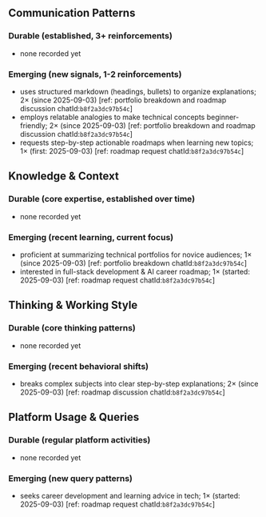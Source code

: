 ## Communication Patterns
### Durable (established, 3+ reinforcements)
- none recorded yet

### Emerging (new signals, 1-2 reinforcements)
- uses structured markdown (headings, bullets) to organize explanations; 2× (since 2025-09-03) [ref: portfolio breakdown and roadmap discussion chatId:`b8f2a3dc97b54c`]
- employs relatable analogies to make technical concepts beginner-friendly; 2× (since 2025-09-03) [ref: portfolio breakdown and roadmap discussion chatId:`b8f2a3dc97b54c`]
- requests step-by-step actionable roadmaps when learning new topics; 1× (first: 2025-09-03) [ref: roadmap request chatId:`b8f2a3dc97b54c`]

## Knowledge & Context
### Durable (core expertise, established over time)
- none recorded yet

### Emerging (recent learning, current focus)
- proficient at summarizing technical portfolios for novice audiences; 1× (since 2025-09-03) [ref: portfolio breakdown chatId:`b8f2a3dc97b54c`]
- interested in full-stack development & AI career roadmap; 1× (started: 2025-09-03) [ref: roadmap request chatId:`b8f2a3dc97b54c`]

## Thinking & Working Style
### Durable (core thinking patterns)
- none recorded yet

### Emerging (recent behavioral shifts)
- breaks complex subjects into clear step-by-step explanations; 2× (since 2025-09-03) [ref: roadmap discussion chatId:`b8f2a3dc97b54c`]

## Platform Usage & Queries
### Durable (regular platform activities)
- none recorded yet

### Emerging (new query patterns)
- seeks career development and learning advice in tech; 1× (started: 2025-09-03) [ref: roadmap request chatId:`b8f2a3dc97b54c`]
